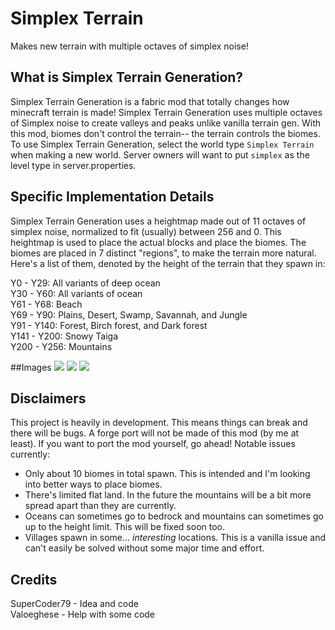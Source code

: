 # Simplex Terrain
Makes new terrain with multiple octaves of simplex noise!

## What is Simplex Terrain Generation?
Simplex Terrain Generation is a fabric mod that totally changes how minecraft terrain is made! Simplex Terrain Generation uses multiple octaves of Simplex noise to create valleys and peaks unlike vanilla terrain gen. With this mod, biomes don't control the terrain-- the terrain controls the biomes.
To use Simplex Terrain Generation, select the world type `Simplex Terrain` when making a new world. Server owners will want to put `simplex` as the level type in server.properties.

## Specific Implementation Details
Simplex Terrain Generation uses a heightmap made out of 11 octaves of simplex noise, normalized to fit (usually) between 256 and 0. This heightmap is used to place the actual blocks and place the biomes. The biomes are placed in 7 distinct "regions", to make the terrain more natural. Here's a list of them, denoted by the height of the terrain that they spawn in:

Y0 - Y29: All variants of deep ocean  
Y30 - Y60: All variants of ocean  
Y61 - Y68: Beach  
Y69 - Y90: Plains, Desert, Swamp, Savannah, and Jungle  
Y91 - Y140: Forest, Birch forest, and Dark forest  
Y141 - Y200: Snowy Taiga  
Y200 - Y256: Mountains  

##Images
![](https://cdn.discordapp.com/attachments/608088354042544139/649758293291696139/unknown.png "")
![](https://cdn.discordapp.com/attachments/546812532070023186/649767151627927553/unknown.png "")
![](https://cdn.discordapp.com/attachments/546812532070023186/649767773597204505/unknown.png "")

## Disclaimers
This project is heavily in development. This means things can break and there will be bugs. A forge port will not be made of this mod (by me at least). If you want to port the mod yourself, go ahead!
Notable issues currently: 

* Only about 10 biomes in total spawn. This is intended and I'm looking into better ways to place biomes.  
* There's limited flat land. In the future the mountains will be a bit more spread apart than they are currently.  
* Oceans can sometimes go to bedrock and mountains can sometimes go up to the height limit. This will be fixed soon too.  
* Villages spawn in some... *interesting* locations. This is a vanilla issue and can't easily be solved without some major time and effort.  

## Credits
SuperCoder79 - Idea and code  
Valoeghese - Help with some code
